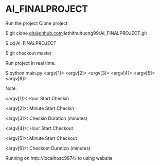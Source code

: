 # AI_FINALPROJECT

Run the project Clone project

$ git clone git@github.com:lethithuhuong99/AI_FINALPROJECT.git

$ cd AI_FINALPROJECT

$ git checkout master

Run project in real time:

$ python main.py <argv[1]> <argv[2]> <argv[3]> <argv[4]> <argv[5]> <argv[6]>

Note:

  <argv[1]>: Hour Start Checkin
  
  <argv[2]>: Minute Start Checkin
  
  <argv[3]>: Checkin Duration (minutes) 
  
  <argv[4]>: Hour Start Checkout
  
  <argv[5]>: Minute Start Checkout
  
  <argv[6]>: Checkout Duration (minutes) 
  
Running on http://localhost:9874/ to using website
